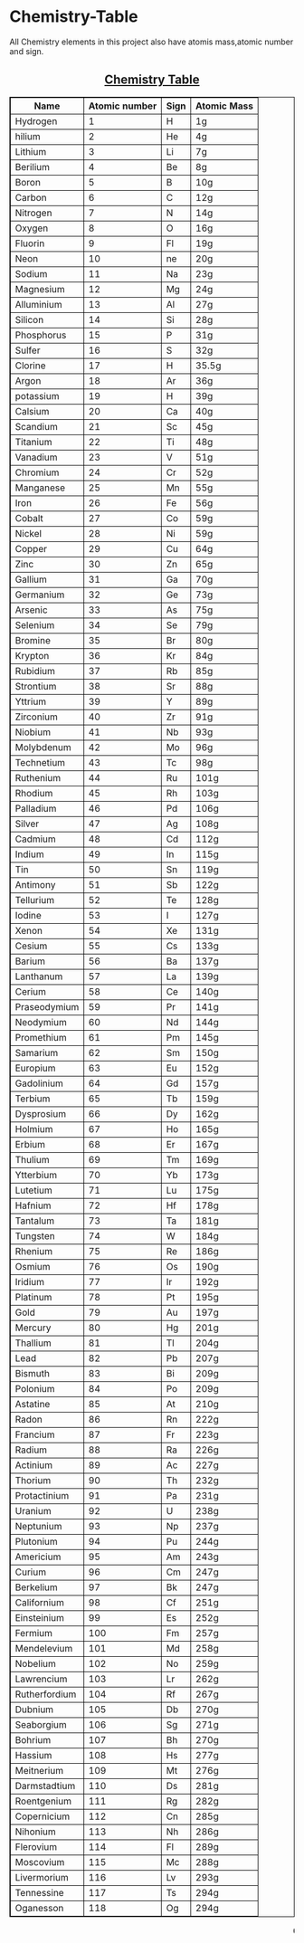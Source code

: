 # Chemistry-Table
All Chemistry elements in this project also have atomis mass,atomic number and sign.
<html>
<style>
table, th, td {
  border:1px solid black;
}</style>
<body>

<u><center><h2>Chemistry Table</h2></u>

<table style="width:100%">
<tr>
<th>Name</th>
<th>Atomic number</th>
<th>Sign</th>
<th>Atomic Mass</th>
</tr>
<tr>
<td>Hydrogen</td>
<td>1</td>
<td>H</td>
<td>1g</td>
</tr>
<tr>
<td>hilium</td>
<td>2</td>
<td>He</td>
<td>4g</td>
</tr>
<td>Lithium</td>
<td>3</td>
<td>Li</td>
<td>7g</td>
</tr>
<tr>
<td>Berilium</td>
<td>4</td>
<td>Be</td>
<td>8g</td>
</tr>
<tr>
<td>Boron</td>
<td>5</td>
<td>B</td>
<td>10g</td>
</tr>
<tr>
<td>Carbon</td>
<td>6</td>
<td>C</td>
<td>12g</td>
</tr>
<tr>
<td>Nitrogen</td>
<td>7</td>
<td>N</td>
<td>14g</td>
</tr>
<tr>
<td>Oxygen</td>
<td>8</td>
<td>O</td>
<td>16g</td>
</tr>
<tr>
<td>Fluorin</td>
<td>9</td>
<td>Fl</td>
<td>19g</td>
</tr>
<tr>
<td>Neon</td>
<td>10</td>
<td>ne</td>
<td>20g</td>
</tr>
<td>Sodium</td>
<td>11</td>
<td>Na</td>
<td>23g</td>
</tr>
<tr>
<td>Magnesium</td>
<td>12</td>
<td>Mg</td>
<td>24g</td>
</tr>
<tr>
<td>Alluminium</td>
<td>13</td>
<td>Al</td>
<td>27g</td>
</tr>
<tr>
<td>Silicon</td>
<td>14</td>
<td>Si</td>
<td>28g</td>
</tr>
<tr>
<td>Phosphorus</td>
<td>15</td>
<td>P</td>
<td>31g</td>
</tr>
<tr>
<td>Sulfer</td>
<td>16</td>
<td>S</td>
<td>32g</td>
</tr>
<tr>
<td>Clorine</td>
<td>17</td>
<td>H</td>
<td>35.5g</td>
</tr>
<tr>
<td>Argon</td>
<td>18</td>
<td>Ar</td>
<td>36g</td>
</tr>
<tr>
<td>potassium</td>
<td>19</td>
<td>H</td>
<td>39g</td>
</tr>
<tr>
<td>Calsium</td>
<td>20</td>
<td>Ca</td>
<td>40g</td>
</tr>
<tr>
<td>Scandium</td>
<td>21</td>
<td>Sc</td>
<td>45g</td>
</tr>
<tr>
<td>Titanium</td>
<td>22</td>
<td>Ti</td>
<td>48g</td>
</tr>
<tr>
<td>Vanadium</td>
<td>23</td>
<td>V</td>
<td>51g</td>
</tr>
<tr>
<td>Chromium</td>
<td>24</td>
<td>Cr</td>
<td>52g</td>
</tr>
<tr>
<td>Manganese</td>
<td>25</td>
<td>Mn</td>
<td>55g</td>
</tr>
<tr>
<td>Iron</td>
<td>26</td>
<td>Fe</td>
<td>56g</td>
</tr>
<tr>
<td>Cobalt</td>
<td>27</td>
<td>Co</td>
<td>59g</td>
</tr>
<tr>
<td>Nickel</td>
<td>28</td>
<td>Ni</td>
<td>59g</td>
</tr>
<tr>
<td>Copper</td>
<td>29</td>
<td>Cu</td>
<td>64g</td>
</tr>
<tr>
<td>Zinc</td>
<td>30</td>
<td>Zn</td>
<td>65g</td>
</tr>
<tr>
<td>Gallium</td>
<td>31</td>
<td>Ga</td>
<td>70g</td>
</tr>
<tr>
<td>Germanium</td>
<td>32</td>
<td>Ge</td>
<td>73g</td>
</tr>
<tr>
<td>Arsenic</td>
<td>33</td>
<td>As</td>
<td>75g</td>
</tr>
<tr>
<td>Selenium</td>
<td>34</td>
<td>Se</td>
<td>79g</td>
</tr>
<tr>
<td>Bromine</td>
<td>35</td>
<td>Br</td>
<td>80g</td>
</tr>
<tr>
<td>Krypton</td>
<td>36</td>
<td>Kr</td>
<td>84g</td>
</tr>
<tr>
<td>Rubidium</td>
<td>37</td>
<td>Rb</td>
<td>85g</td>
</tr>
<tr>
<td>Strontium</td>
<td>38</td>
<td>Sr</td>
<td>88g</td>
</tr>
<tr>
<td>Yttrium</td>
<td>39</td>
<td>Y</td>
<td>89g</td>
</tr>
<tr>
<td>Zirconium</td>
<td>40</td>
<td>Zr</td>
<td>91g</td>
</tr>
<tr>
<td>Niobium</td>
<td>41</td>
<td>Nb</td>
<td>93g</td>
</tr>
<tr>
<td>Molybdenum</td>
<td>42</td>
<td>Mo</td>
<td>96g</td>
</tr>
<tr>
<td>Technetium</td>
<td>43</td>
<td>Tc</td>
<td>98g</td>
</tr>
<tr>
<td>Ruthenium</td>
<td>44</td>
<td>Ru</td>
<td>101g</td>
</tr>
<tr>
<td>Rhodium</td>
<td>45</td>
<td>Rh</td>
<td>103g</td>
</tr>
<tr>
<td>Palladium</td>
<td>46</td>
<td>Pd</td>
<td>106g</td>
</tr>
<tr>
<td>Silver</td>
<td>47</td>
<td>Ag</td>
<td>108g</td>
</tr>
<tr>
<td>Cadmium</td>
<td>48</td>
<td>Cd</td>
<td>112g</td>
</tr>
<tr>
<td>Indium</td>
<td>49</td>
<td>In</td>
<td>115g</td>
</tr>
<tr>
<td>Tin</td>
<td>50</td>
<td>Sn</td>
<td>119g</td>
</tr>
<tr>
<td>Antimony</td>
<td>51</td>
<td>Sb</td>
<td>122g</td>
</tr>
<tr>
<td>Tellurium</td>
<td>52</td>
<td>Te</td>
<td>128g</td>
</tr>
<tr>
<td>Iodine</td>
<td>53</td>
<td>I</td>
<td>127g</td>
</tr>
<tr>
<td>Xenon</td>
<td>54</td>
<td>Xe</td>
<td>131g</td>
</tr>
<tr>
<td>Cesium</td>
<td>55</td>
<td>Cs</td>
<td>133g</td>
</tr>
<tr>
<td>Barium</td>
<td>56</td>
<td>Ba</td>
<td>137g</td>
</tr>
<tr>
<td>Lanthanum</td>
<td>57</td>
<td>La</td>
<td>139g</td>
</tr>
<tr>
<td>Cerium</td>
<td>58</td>
<td>Ce</td>
<td>140g</td>
</tr>
<tr>
<td>Praseodymium</td>
<td>59</td>
<td>Pr</td>
<td>141g</td>
</tr>
<tr>
<td>Neodymium</td>
<td>60</td>
<td>Nd</td>
<td>144g</td>
</tr>
<tr>
<td>Promethium</td>
<td>61</td>
<td>Pm</td>
<td>145g</td>
</tr>
<tr>
<td>Samarium</td>
<td>62</td>
<td>Sm</td>
<td>150g</td>
</tr>
<tr>
<td>Europium</td>
<td>63</td>
<td>Eu</td>
<td>152g</td>
</tr>
<tr>
<td>Gadolinium</td>
<td>64</td>
<td>Gd</td>
<td>157g</td>
</tr>
<tr>
<td>Terbium</td>
<td>65</td>
<td>Tb</td>
<td>159g</td>
</tr>
<tr>
<td>Dysprosium</td>
<td>66</td>
<td>Dy</td>
<td>162g</td>
</tr>
<tr>
<td>Holmium</td>
<td>67</td>
<td>Ho</td>
<td>165g</td>
</tr>
<tr>
<td>Erbium</td>
<td>68</td>
<td>Er</td>
<td>167g</td>
</tr>
<tr>
<td>Thulium</td>
<td>69</td>
<td>Tm</td>
<td>169g</td>
</tr>
<tr>
<td>Ytterbium</td>
<td>70</td>
<td>Yb</td>
<td>173g</td>
</tr>
<tr>
<td>Lutetium</td>
<td>71</td>
<td>Lu</td>
<td>175g</td>
</tr>
<tr>
<td>Hafnium</td>
<td>72</td>
<td>Hf</td>
<td>178g</td>
</tr>
<tr>
<td>Tantalum</td>
<td>73</td>
<td>Ta</td>
<td>181g</td>
</tr>
<tr>
<td>Tungsten</td>
<td>74</td>
<td>W</td>
<td>184g</td>
</tr>
<tr>
<td>Rhenium</td>
<td>75</td>
<td>Re</td>
<td>186g</td>
</tr>
<tr>
<td>Osmium</td>
<td>76</td>
<td>Os</td>
<td>190g</td>
</tr>
<tr>
<td>Iridium</td>
<td>77</td>
<td>Ir</td>
<td>192g</td>
</tr>
<tr>
<td>Platinum</td>
<td>78</td>
<td>Pt</td>
<td>195g</td>
</tr>
<tr>
<td>Gold</td>
<td>79</td>
<td>Au</td>
<td>197g</td>
</tr>
<tr>
<td>Mercury</td>
<td>80</td>
<td>Hg</td>
<td>201g</td>
</tr>
<tr>
<td>Thallium</td>
<td>81</td>
<td>Tl</td>
<td>204g</td>
</tr>
<tr>
<td>Lead</td>
<td>82</td>
<td>Pb</td>
<td>207g</td>
</tr>
<tr>
<td>Bismuth</td>
<td>83</td>
<td>Bi</td>
<td>209g</td>
</tr>
<tr>
<td>Polonium</td>
<td>84</td>
<td>Po</td>
<td>209g</td>
</tr>
<tr>
<td>Astatine</td>
<td>85</td>
<td>At</td>
<td>210g</td>
</tr>
<tr>
<td>Radon</td>
<td>86</td>
<td>Rn</td>
<td>222g</td>
</tr>
<tr>
<td>Francium</td>
<td>87</td>
<td>Fr</td>
<td>223g</td>
</tr>
<tr>
<td>Radium</td>
<td>88</td>
<td>Ra</td>
<td>226g</td>
</tr>
<tr>
<td>Actinium</td>
<td>89</td>
<td>Ac</td>
<td>227g</td>
</tr>
<tr>
<td>Thorium</td>
<td>90</td>
<td>Th</td>
<td>232g</td>
</tr>
<tr>
<td>Protactinium</td>
<td>91</td>
<td>Pa</td>
<td>231g</td>
</tr>
<tr>
<td>Uranium</td>
<td>92</td>
<td>U</td>
<td>238g</td>
</tr>
<tr>
<td>Neptunium</td>
<td>93</td>
<td>Np</td>
<td>237g</td>
</tr>
<tr>
<td>Plutonium</td>
<td>94</td>
<td>Pu</td>
<td>244g</td>
</tr>
<tr>
<td>Americium</td>
<td>95</td>
<td>Am</td>
<td>243g</td>
</tr>
<tr>
<td>Curium</td>
<td>96</td>
<td>Cm</td>
<td>247g</td>
</tr>
<tr>
<td>Berkelium</td>
<td>97</td>
<td>Bk</td>
<td>247g</td>
</tr>
<tr>
<td>Californium</td>
<td>98</td>
<td>Cf</td>
<td>251g</td>
</tr>
<tr>
<td>Einsteinium</td>
<td>99</td>
<td>Es</td>
<td>252g</td>
</tr>
<tr>
<td>Fermium</td>
<td>100</td>
<td>Fm</td>
<td>257g</td>
</tr>
<tr>
<td>Mendelevium</td>
<td>101</td>
<td>Md</td>
<td>258g</td>
</tr>
<tr>
<td>Nobelium</td>
<td>102</td>
<td>No</td>
<td>259g</td>
</tr>
<tr>
<td>Lawrencium</td>
<td>103</td>
<td>Lr</td>
<td>262g</td>
</tr>
<tr>
<td>Rutherfordium</td>
<td>104</td>
<td>Rf</td>
<td>267g</td>
</tr>
<tr>
<td>Dubnium</td>
<td>105</td>
<td>Db</td>
<td>270g</td>
</tr>
<tr>
<td>Seaborgium</td>
<td>106</td>
<td>Sg</td>
<td>271g</td>
</tr>
<tr>
<td>Bohrium</td>
<td>107</td>
<td>Bh</td>
<td>270g</td>
</tr>
<tr>
<td>Hassium</td>
<td>108</td>
<td>Hs</td>
<td>277g</td>
</tr>
<tr>
<td>Meitnerium</td>
<td>109</td>
<td>Mt</td>
<td>276g</td>
</tr>
<tr>
<td>Darmstadtium</td>
<td>110</td>
<td>Ds</td>
<td>281g</td>
</tr>
<tr>
<td>Roentgenium</td>
<td>111</td>
<td>Rg</td>
<td>282g</td>
</tr>
<tr>
<td>Copernicium</td>
<td>112</td>
<td>Cn</td>
<td>285g</td>
</tr>
<tr>
<td>Nihonium</td>
<td>113</td>
<td>Nh</td>
<td>286g</td>
</tr>
<tr>
<td>Flerovium</td>
<td>114</td>
<td>Fl</td>
<td>289g</td>
</tr>
<tr>
<td>Moscovium</td>
<td>115</td>
<td>Mc</td>
<td>288g</td>
</tr>
<tr>
<td>Livermorium</td>
<td>116</td>
<td>Lv</td>
<td>293g</td>
</tr>
<tr>
<td>Tennessine</td>
<td>117</td>
<td>Ts</td>
<td>294g</td>
</tr>
<tr>
<td>Oganesson</td>
<td>118</td>
<td>Og</td>
<td>294g</td>
</tr>
</table>
</body>
<b><marquee>Created by <b><u>Sourin Pramanick</b></u></marquee></b></body>
</html>
